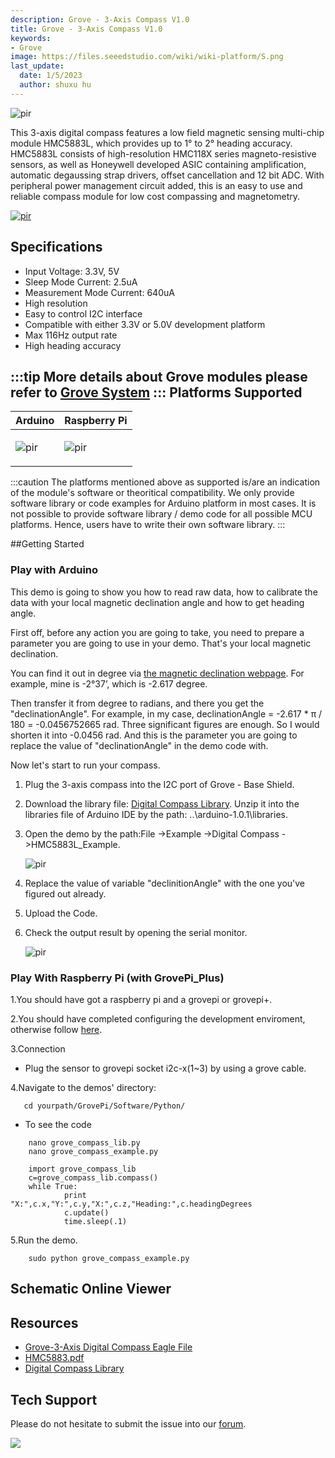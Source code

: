 ```yaml
---
description: Grove - 3-Axis Compass V1.0
title: Grove - 3-Axis Compass V1.0
keywords:
- Grove
image: https://files.seeedstudio.com/wiki/wiki-platform/S.png
last_update:
  date: 1/5/2023
  author: shuxu hu
---
```


<!-- ![](https://files.seeedstudio.com/wiki/Grove-3-Axis_Compass_V1.0/img/Grove-3-Axis_Compass_V1.0.jpg) -->
  <p style={{textAlign: 'center'}}><img src="https://files.seeedstudio.com/wiki/Grove-3-Axis_Compass_V1.0/img/Grove-3-Axis_Compass_V1.0.jpg" alt="pir" width={600} height="auto" /></p>


This 3-axis digital compass features a low field magnetic sensing multi-chip module HMC5883L, which provides up to 1° to 2° heading accuracy. HMC5883L consists of high-resolution HMC118X series magneto-resistive sensors, as well as Honeywell developed ASIC containing amplification, automatic degaussing strap drivers, offset cancellation and 12 bit ADC. With peripheral power management circuit added, this is an easy to use and reliable compass module for low cost compassing and magnetometry.

<!-- [![](https://files.seeedstudio.com/wiki/common/Get_One_Now_Banner.png)](https://www.seeedstudio.com/Grove-3-Axis-Digital-Compass-p-759.html) -->
[<p><img src="https://files.seeedstudio.com/wiki/common/Get_One_Now_Banner.png" alt="pir" width={600} height="auto" /></p>](https://www.seeedstudio.com/Grove-3-Axis-Digital-Compass-p-759.html)


Specifications
--------------

-   Input Voltage: 3.3V, 5V
-   Sleep Mode Current: 2.5uA
-   Measurement Mode Current: 640uA
-   High resolution
-   Easy to control I2C interface
-   Compatible with either 3.3V or 5.0V development platform
-   Max 116Hz output rate
-   High heading accuracy

:::tip
    More details about Grove modules please refer to [Grove System](https://wiki.seeedstudio.com/Grove_System/)
:::
Platforms Supported
-------------------

<!-- | Arduino                                                                                             | Raspberry Pi                                                                                             |                                                                                                 |                                                                                                          |                                                                                                    |
|-----------------------------------------------------------------------------------------------------|----------------------------------------------------------------------------------------------------------|-------------------------------------------------------------------------------------------------|---------------------------------------------------------------------------------------------------|----------------------------------------------------------------------------------------------------|
| ![](https://files.seeedstudio.com/wiki/wiki_english/docs/images/arduino_logo.jpg) | ![](https://files.seeedstudio.com/wiki/wiki_english/docs/images/raspberry_pi_logo.jpg) | ![](https://files.seeedstudio.com/wiki/wiki_english/docs/images/bbg_logo.jpg) | ![](https://files.seeedstudio.com/wiki/wiki_english/docs/images/wio_logo.jpg) | ![](https://files.seeedstudio.com/wiki/wiki_english/docs/images/linkit_logo.jpg) | -->
|Arduino|Raspberry Pi|
|---|---|
|<p><img src="https://files.seeedstudio.com/wiki/wiki_english/docs/images/arduino_logo.jpg" alt="pir" width={200} height="auto" /></p>|<p><img src="https://files.seeedstudio.com/wiki/wiki_english/docs/images/raspberry_pi_logo.jpg" alt="pir" width={200} height="auto" /></p>|


:::caution
    The platforms mentioned above as supported is/are an indication of the module's software or theoritical compatibility. We only provide software library or code examples for Arduino platform in most cases. It is not possible to provide software library / demo code for all possible MCU platforms. Hence, users have to write their own software library.
:::

##Getting Started

### Play with Arduino

This demo is going to show you how to read raw data, how to calibrate the data with your local magnetic declination angle and how to get heading angle.

First off, before any action you are going to take, you need to prepare a parameter you are going to use in your demo. That's your local magnetic declination.

You can find it out in degree via [the magnetic declination webpage](http://www.magnetic-declination.com/). For example, mine is -2°37’, which is -2.617 degree.

Then transfer it from degree to radians, and there you get the "declinationAngle". For example, in my case, declinationAngle = -2.617 \* π / 180 = -0.0456752665 rad. Three significant figures are enough. So I would shorten it into -0.0456 rad. And this is the parameter you are going to replace the value of "declinationAngle" in the demo code with.

Now let's start to run your compass.

1. Plug the 3-axis compass into the I2C port of Grove - Base Shield.

2. Download the library file: [Digital Compass Library](https://files.seeedstudio.com/wiki/Grove-3-Axis_Compass_V1.0/res/Digital_Compass.zip). Unzip it into the libraries file of Arduino IDE by the path: ..\\arduino-1.0.1\\libraries.

3. Open the demo by the path:File ->Example ->Digital Compass ->HMC5883L_Example.

    <!-- ![](https://files.seeedstudio.com/wiki/Grove-3-Axis_Compass_V1.0/img/Digital_Compass1.jpg) -->
      <p style={{textAlign: 'center'}}><img src="https://files.seeedstudio.com/wiki/Grove-3-Axis_Compass_V1.0/img/Digital_Compass1.jpg" alt="pir" width={600} height="auto" /></p>


4. Replace the value of variable "declinitionAngle" with the one you've figured out already.

5. Upload the Code.

6. Check the output result by opening the serial monitor.

    <!-- ![](https://files.seeedstudio.com/wiki/Grove-3-Axis_Compass_V1.0/img/Digital_Compass2.jpg) -->
      <p style={{textAlign: 'center'}}><img src="https://files.seeedstudio.com/wiki/Grove-3-Axis_Compass_V1.0/img/Digital_Compass2.jpg" alt="pir" width={600} height="auto" /></p>




### Play With Raspberry Pi (with GrovePi_Plus)

1.You should have got a raspberry pi and a grovepi or grovepi+.

2.You should have completed configuring the development enviroment, otherwise follow [here](/Top_Brand/Raspberry_Pi/Pi_HAT/GrovePi_Plus/).

3.Connection

-   Plug the sensor to grovepi socket i2c-x(1~3) by using a grove cable.

4.Navigate to the demos' directory:

       cd yourpath/GrovePi/Software/Python/

-   To see the code

```
    nano grove_compass_lib.py       
    nano grove_compass_example.py    
```
```
    import grove_compass_lib
    c=grove_compass_lib.compass()
    while True:
            print "X:",c.x,"Y:",c.y,"X:",c.z,"Heading:",c.headingDegrees
            c.update()
            time.sleep(.1)
```

5.Run the demo.
```
    sudo python grove_compass_example.py
```


## Schematic Online Viewer

<div className="altium-ecad-viewer" data-project-src="https://files.seeedstudio.com/wiki/Grove-3-Axis_Compass_V1.0/res/Grove-3-Axis_Digital_Compass_Eagle_File.zip" style={{borderRadius: '0px 0px 4px 4px', height: 500, borderStyle: 'solid', borderWidth: 1, borderColor: 'rgb(241, 241, 241)', overflow: 'hidden', maxWidth: 1280, maxHeight: 700, boxSizing: 'border-box'}}>
</div>



Resources
---------

-   [Grove-3-Axis Digital Compass Eagle File](https://files.seeedstudio.com/wiki/Grove-3-Axis_Compass_V1.0/res/Grove-3-Axis_Digital_Compass_Eagle_File.zip)
-   [HMC5883.pdf](https://files.seeedstudio.com/wiki/Grove-3-Axis_Compass_V1.0/res/HMC5883.pdf "File:HMC5883.pdf")
-   [Digital Compass Library](https://files.seeedstudio.com/wiki/Grove-3-Axis_Compass_V1.0/res/Digital_Compass.zip)


<!-- This Markdown file was created from https://www.seeedstudio.com/wiki/Grove_-_3-Axis_Compass_V1.0 -->

## Tech Support
Please do not hesitate to submit the issue into our [forum](https://forum.seeedstudio.com/).
<br />
<p style={{textAlign: 'center'}}><a href="https://www.seeedstudio.com/act-4.html?utm_source=wiki&utm_medium=wikibanner&utm_campaign=newproducts" target="_blank"><img src="https://files.seeedstudio.com/wiki/Wiki_Banner/new_product.jpg" /></a></p>
